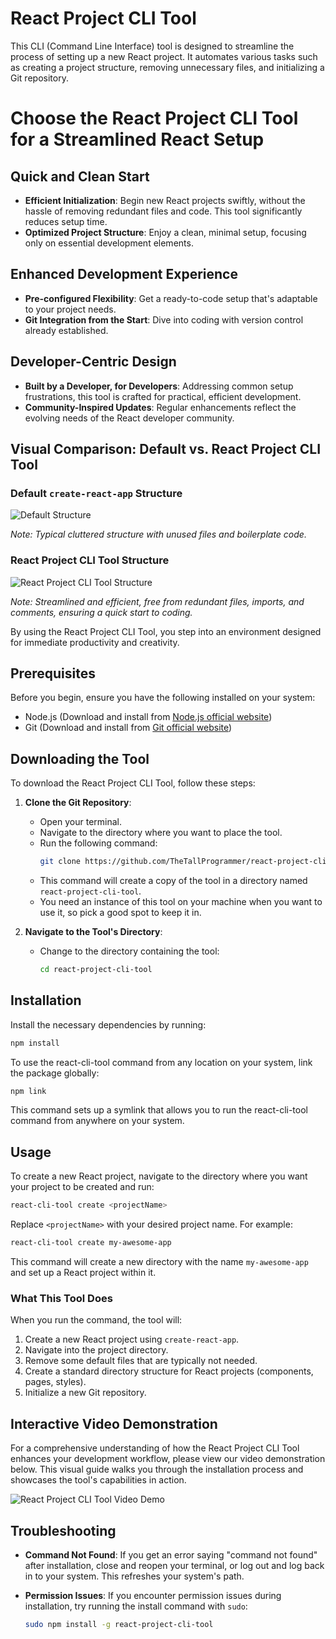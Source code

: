 # React Project CLI Tool

This CLI (Command Line Interface) tool is designed to streamline the process of setting up a new React project. It automates various tasks such as creating a project structure, removing unnecessary files, and initializing a Git repository.

# Choose the React Project CLI Tool for a Streamlined React Setup

## Quick and Clean Start
- **Efficient Initialization**: Begin new React projects swiftly, without the hassle of removing redundant files and code. This tool significantly reduces setup time.
- **Optimized Project Structure**: Enjoy a clean, minimal setup, focusing only on essential development elements.

## Enhanced Development Experience
- **Pre-configured Flexibility**: Get a ready-to-code setup that's adaptable to your project needs.
- **Git Integration from the Start**: Dive into coding with version control already established.

## Developer-Centric Design
- **Built by a Developer, for Developers**: Addressing common setup frustrations, this tool is crafted for practical, efficient development.
- **Community-Inspired Updates**: Regular enhancements reflect the evolving needs of the React developer community.

## Visual Comparison: Default vs. React Project CLI Tool

### Default `create-react-app` Structure
![Default Structure](default-react-app.PNG)

*Note: Typical cluttered structure with unused files and boilerplate code.*

### React Project CLI Tool Structure
![React Project CLI Tool Structure](my-react-app-initialization.PNG)

*Note: Streamlined and efficient, free from redundant files, imports, and comments, ensuring a quick start to coding.*

By using the React Project CLI Tool, you step into an environment designed for immediate productivity and creativity.

## Prerequisites

Before you begin, ensure you have the following installed on your system:
- Node.js (Download and install from [Node.js official website](https://nodejs.org/))
- Git (Download and install from [Git official website](https://git-scm.com/))

## Downloading the Tool

To download the React Project CLI Tool, follow these steps:

1. **Clone the Git Repository**:
   - Open your terminal.
   - Navigate to the directory where you want to place the tool.
   - Run the following command:
     ```bash
     git clone https://github.com/TheTallProgrammer/react-project-cli-tool.git
     ```
   - This command will create a copy of the tool in a directory named `react-project-cli-tool`.
   - You need an instance of this tool on your machine when you want to use it, so pick a good spot to keep it in.

2. **Navigate to the Tool's Directory**:
   - Change to the directory containing the tool:
     ```bash
     cd react-project-cli-tool
     ```
## Installation

Install the necessary dependencies by running:
```bash
npm install
```

To use the react-cli-tool command from any location on your system, link the package globally:

```bash
npm link
```
This command sets up a symlink that allows you to run the react-cli-tool command from anywhere on your system.

## Usage

To create a new React project, navigate to the directory where you want your project to be created and run:
```bash
react-cli-tool create <projectName>
```
Replace `<projectName>` with your desired project name. For example:
```bash
react-cli-tool create my-awesome-app
```
This command will create a new directory with the name `my-awesome-app` and set up a React project within it.

### What This Tool Does

When you run the command, the tool will:

1.  Create a new React project using `create-react-app`.
2.  Navigate into the project directory.
3.  Remove some default files that are typically not needed.
4.  Create a standard directory structure for React projects (components, pages, styles).
5.  Initialize a new Git repository.

## Interactive Video Demonstration

For a comprehensive understanding of how the React Project CLI Tool enhances your development workflow, please view our video demonstration below. This visual guide walks you through the installation process and showcases the tool's capabilities in action.

![React Project CLI Tool Video Demo](demo.gif)

## Troubleshooting

-   **Command Not Found**: If you get an error saying "command not found" after installation, close and reopen your terminal, or log out and log back in to your system. This refreshes your system's path.
    
-   **Permission Issues**: If you encounter permission issues during installation, try running the install command with `sudo`:
	```bash
	sudo npm install -g react-project-cli-tool
	```
